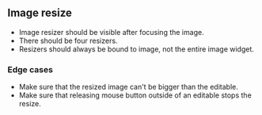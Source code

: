## Image resize

* Image resizer should be visible after focusing the image.
* There should be four resizers.
* Resizers should always be bound to image, not the entire image widget.

### Edge cases

* Make sure that the resized image can't be bigger than the editable.
* Make sure that releasing mouse button outside of an editable stops the resize.
